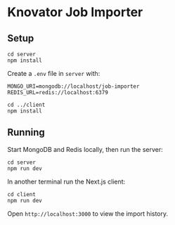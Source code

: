 # Knovator Job Importer

## Setup

```
cd server
npm install
```

Create a `.env` file in `server` with:

```
MONGO_URI=mongodb://localhost/job-importer
REDIS_URL=redis://localhost:6379
```

```
cd ../client
npm install
```

## Running

Start MongoDB and Redis locally, then run the server:

```
cd server
npm run dev
```

In another terminal run the Next.js client:

```
cd client
npm run dev
```

Open `http://localhost:3000` to view the import history.


